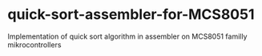# quick-sort-assembler-for-MCS8051
Implementation of quick sort algorithm in assembler on MCS8051 familly mikrocontrollers
